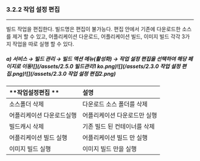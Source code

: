 ### 3.2.2 작업 설정 편집

---

빌드 작업을 편집한다. 빌드명은 편집이 불가능다. 편집 안에서 기존에 다운로드한 소스를 제거 할 수 있고, 어플리케이션 다운로드, 어플리케이션 빌드, 이미지 빌드 각각 3가지 작업을 따로 실행 할 수 있다.

##### **a\) 서비스 **→** 빌드 관리 **→ 빌드 액션 메뉴\(활성화\) → 작업 설정 편집을** 선택하여 해당 페이지로 이동**![](/assets/2.5.0 빌드관리1 ko.png)![](/assets/2.3.0 작업 설정 편집.png)![](/assets/2.3.0 작업 설정 편집2.png)

| **작업설정편집 ** | **설명** |
| :--- | :--- |
| 소스폴더 삭제 | 다운로드 소스 폴더를 삭제 |
| 어플리케이션 다운로드실행 | 어플리케이션 다운로드만 실행 |
| 빌드캐시 삭제 | 기존 빌드 된 컨테이너를 삭제 |
| 어플리케이션 빌드 실행 | 어플리케이션 빌드 만 실행 |
| 이미지 빌드 실행 | 이미지 빌드 만을 실행 |



